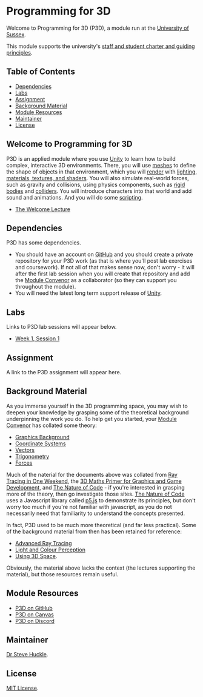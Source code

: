 # Programming for 3D

Welcome to Programming for 3D (P3D), a module run at the [University of Sussex](https://www.sussex.ac.uk/).

This module supports the university's [staff and student charter and guiding principles](/docs/staffStudentCharter.pdf).

## Table of Contents

- [Dependencies](#dependencies)
- [Labs](#labs)
- [Assignment](#assignment)
- [Background Material](#background-material)
- [Module Resources](#module-resources)
- [Maintainer](#maintainer)
- [License](#license)

## Welcome to Programming for 3D

P3D is an applied module where you use [Unity](https://unity.com/) to learn how to build complex, interactive 3D environments. There, you will use [meshes](https://en.wikipedia.org/wiki/Polygon_mesh) to define the shape of objects in that environment, which you will [render](https://en.wikipedia.org/wiki/Rendering_(computer_graphics)) with [lighting](https://docs.unity3d.com/Manual/LightingOverview.html), [materials, textures, and shaders](https://docs.unity3d.com/530/Documentation/Manual/Shaders.html). You will also simulate real-world forces, such as gravity and collisions, using physics components, such as [rigid bodies](https://en.wikipedia.org/wiki/Rigid_body) and [colliders](https://docs.unity3d.com/Manual/CollidersOverview.html). You will introduce characters into that world and add sound and animations. And you will do some [scripting](https://docs.unity3d.com/Manual/ScriptingSection.html).

- [The Welcome Lecture](./docs/presentation/welcome.md)

## Dependencies

P3D has some dependencies.

- You should have an account on [GitHub](https://github.com/) and you should create a private repository for your P3D work (as that is where you'll post lab exercises and coursework). If not all of that makes sense now, don't worry - it will after the first lab session when you will create that repository and add the [Module Convenor](#maintainer) as a collaborator (so they can support you throughout the module).
- You will need the latest long term support release of [Unity](https://unity3d.com/unity/qa/lts-releases).

## Labs

Links to P3D lab sessions will appear below.

- [Week 1, Session 1](./docs/labs/week1Session12024.md)

## Assignment

A link to the P3D assignment will appear here.

## Background Material

As you immerse yourself in the 3D programming space, you may wish to deepen your knowledge by grasping some of the theoretical background underpinning the work you do. To help get you started, your [Module Convenor](#maintainer) has collated some theory:

- [Graphics Background](./docs/graphicsBackground.md)
- [Coordinate Systems](./docs/coordinateSystems.md)
- [Vectors](./docs/vectors.md)
- [Trigonometry](./docs/trigonometry.md)
- [Forces](./docs/forces.md)

Much of the naterial for the documents above was collated from [Ray Tracing in One Weekend](https://raytracing.github.io/books/RayTracingInOneWeekend.html), the [3D Maths Primer for Graphics and Game Development](https://gamemath.com/), and [The Nature of Code](https://natureofcode.com/) - if you're interested in grasping more of the theory, then go investigate those sites. [The Nature of Code](https://natureofcode.com/) uses a Javascript library called [p5.js](https://p5js.org/) to demonstrate its principles, but don't worry too much if you're not familiar with javascript, as you do not necessarily need that familiarity to understand the concepts presented.

In fact, P3D used to be much more theoretical (and far less practical). Some of the background material from then has been retained for reference:

- [Advanced Ray Tracing](./docs/priorCourse/advancedRayTracing.pdf)
- [Light and Colour Perception](./docs/priorCourse/lightAndColourPerception.pdf)
- [Using 3D Space](./docs/priorCourse/using3DSpace.pdf).

Obviously, the material above lacks the context (the lectures supporting the material), but those resources remain useful.

## Module Resources

- [P3D on GitHub](https://github.com/glowkeeper/P3D)
- [P3D on Canvas](https://canvas.sussex.ac.uk/courses/23340)
- [P3D on Discord](https://discord.com/invite/PutHQRGkPA)

## Maintainer

[Dr Steve Huckle](https://huckle.studio/).

## License

[MIT License](LICENSE).
